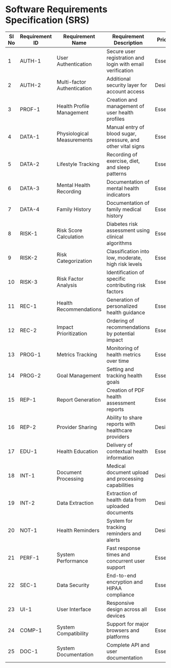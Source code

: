 # Software Requirements Specification (SRS)

| SI No | Requirement ID | Requirement Name | Requirement Description | Priority |
|-------|---------------|------------------|------------------------|----------|
| 1 | AUTH-1 | User Authentication | Secure user registration and login with email verification | Essential |
| 2 | AUTH-2 | Multi-factor Authentication | Additional security layer for account access | Desirable |
| 3 | PROF-1 | Health Profile Management | Creation and management of user health profiles | Essential |
| 4 | DATA-1 | Physiological Measurements | Manual entry of blood sugar, pressure, and other vital signs | Essential |
| 5 | DATA-2 | Lifestyle Tracking | Recording of exercise, diet, and sleep patterns | Essential |
| 6 | DATA-3 | Mental Health Recording | Documentation of mental health indicators | Essential |
| 7 | DATA-4 | Family History | Documentation of family medical history | Essential |
| 8 | RISK-1 | Risk Score Calculation | Diabetes risk assessment using clinical algorithms | Essential |
| 9 | RISK-2 | Risk Categorization | Classification into low, moderate, high risk levels | Essential |
| 10 | RISK-3 | Risk Factor Analysis | Identification of specific contributing risk factors | Essential |
| 11 | REC-1 | Health Recommendations | Generation of personalized health guidance | Essential |
| 12 | REC-2 | Impact Prioritization | Ordering of recommendations by potential impact | Essential |
| 13 | PROG-1 | Metrics Tracking | Monitoring of health metrics over time | Essential |
| 14 | PROG-2 | Goal Management | Setting and tracking health goals | Essential |
| 15 | REP-1 | Report Generation | Creation of PDF health assessment reports | Essential |
| 16 | REP-2 | Provider Sharing | Ability to share reports with healthcare providers | Desirable |
| 17 | EDU-1 | Health Education | Delivery of contextual health information | Essential |
| 18 | INT-1 | Document Processing | Medical document upload and processing capabilities | Desirable |
| 19 | INT-2 | Data Extraction | Extraction of health data from uploaded documents | Desirable |
| 20 | NOT-1 | Health Reminders | System for tracking reminders and alerts | Desirable |
| 21 | PERF-1 | System Performance | Fast response times and concurrent user support | Essential |
| 22 | SEC-1 | Data Security | End-to-end encryption and HIPAA compliance | Essential |
| 23 | UI-1 | User Interface | Responsive design across all devices | Essential |
| 24 | COMP-1 | System Compatibility | Support for major browsers and platforms | Essential |
| 25 | DOC-1 | System Documentation | Complete API and user documentation | Essential |